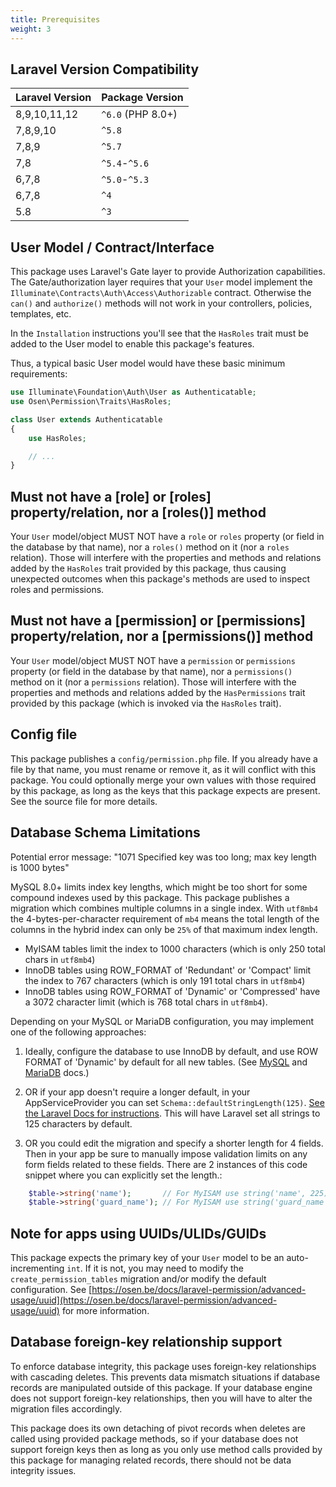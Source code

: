 ```yaml
---
title: Prerequisites
weight: 3
---
```


## Laravel Version Compatibility

Laravel Version | Package Version
----------------|-----------
 8,9,10,11,12   |  `^6.0`  (PHP 8.0+)
 7,8,9,10       |  `^5.8`
 7,8,9          |  `^5.7`
 7,8            |  `^5.4`-`^5.6`
 6,7,8          |  `^5.0`-`^5.3`
 6,7,8          |  `^4`
 5.8            |  `^3`
   
## User Model / Contract/Interface

This package uses Laravel's Gate layer to provide Authorization capabilities.
The Gate/authorization layer requires that your `User` model implement the `Illuminate\Contracts\Auth\Access\Authorizable` contract. 
Otherwise the `can()` and `authorize()` methods will not work in your controllers, policies, templates, etc.

In the `Installation` instructions you'll see that the `HasRoles` trait must be added to the User model to enable this package's features.

Thus, a typical basic User model would have these basic minimum requirements:

```php
use Illuminate\Foundation\Auth\User as Authenticatable;
use Osen\Permission\Traits\HasRoles;

class User extends Authenticatable
{
    use HasRoles;

    // ...
}
```

## Must not have a [role] or [roles] property/relation, nor a [roles()] method

Your `User` model/object MUST NOT have a `role` or `roles` property (or field in the database by that name), nor a `roles()` method on it (nor a `roles` relation). Those will interfere with the properties and methods and relations added by the `HasRoles` trait provided by this package, thus causing unexpected outcomes when this package's methods are used to inspect roles and permissions.

## Must not have a [permission] or [permissions] property/relation, nor a [permissions()] method

Your `User` model/object MUST NOT have a `permission` or `permissions` property (or field in the database by that name), nor a `permissions()` method on it (nor a `permissions` relation). Those will interfere with the properties and methods and relations added by the `HasPermissions` trait provided by this package (which is invoked via the `HasRoles` trait).

## Config file

This package publishes a `config/permission.php` file. If you already have a file by that name, you must rename or remove it, as it will conflict with this package. You could optionally merge your own values with those required by this package, as long as the keys that this package expects are present. See the source file for more details.

## Database Schema Limitations

Potential error message: "1071 Specified key was too long; max key length is 1000 bytes"

MySQL 8.0+ limits index key lengths, which might be too short for some compound indexes used by this package.
This package publishes a migration which combines multiple columns in a single index. With `utf8mb4` the 4-bytes-per-character requirement of `mb4` means the total length of the columns in the hybrid index can only be `25%` of that maximum index length.

- MyISAM tables limit the index to 1000 characters (which is only 250 total chars in `utf8mb4`)
- InnoDB tables using ROW_FORMAT of 'Redundant' or 'Compact' limit the index to 767 characters (which is only 191 total chars in `utf8mb4`)
- InnoDB tables using ROW_FORMAT of 'Dynamic' or 'Compressed' have a 3072 character limit (which is 768 total chars in `utf8mb4`).

Depending on your MySQL or MariaDB configuration, you may implement one of the following approaches:

1. Ideally, configure the database to use InnoDB by default, and use ROW FORMAT of 'Dynamic' by default for all new tables. (See [MySQL](https://dev.mysql.com/doc/refman/8.0/en/innodb-limits.html) and [MariaDB](https://mariadb.com/kb/en/innodb-dynamic-row-format/) docs.)

2. OR if your app doesn't require a longer default, in your AppServiceProvider you can set `Schema::defaultStringLength(125)`. [See the Laravel Docs for instructions](https://laravel.com/docs/10.x/migrations#index-lengths-mysql-mariadb). This will have Laravel set all strings to 125 characters by default.

3. OR you could edit the migration and specify a shorter length for 4 fields. Then in your app be sure to manually impose validation limits on any form fields related to these fields. 
There are 2 instances of this code snippet where you can explicitly set the length.:
```php
    $table->string('name');       // For MyISAM use string('name', 225); // (or 166 for InnoDB with Redundant/Compact row format)
    $table->string('guard_name'); // For MyISAM use string('guard_name', 25);
```

## Note for apps using UUIDs/ULIDs/GUIDs

This package expects the primary key of your `User` model to be an auto-incrementing `int`. If it is not, you may need to modify the `create_permission_tables` migration and/or modify the default configuration. See [https://osen.be/docs/laravel-permission/advanced-usage/uuid](https://osen.be/docs/laravel-permission/advanced-usage/uuid) for more information. 

## Database foreign-key relationship support

To enforce database integrity, this package uses foreign-key relationships with cascading deletes. This prevents data mismatch situations if database records are manipulated outside of this package. If your database engine does not support foreign-key relationships, then you will have to alter the migration files accordingly.

This package does its own detaching of pivot records when deletes are called using provided package methods, so if your database does not support foreign keys then as long as you only use method calls provided by this package for managing related records, there should not be data integrity issues.
